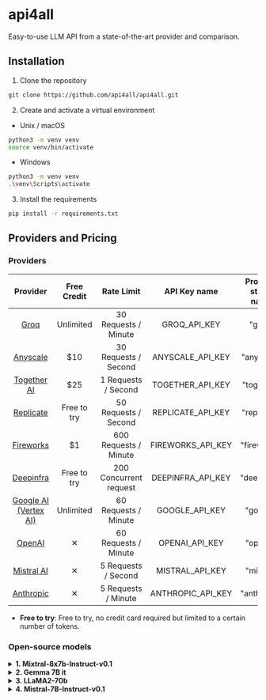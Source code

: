 # api4all
Easy-to-use LLM API from a state-of-the-art provider and comparison.

## Installation
1. Clone the repository
```bash
git clone https://github.com/api4all/api4all.git
```

2. Create and activate a virtual environment
- Unix / macOS
```bash
python3 -m venv venv
source venv/bin/activate
```
- Windows
```bash
python3 -m venv venv
.\venv\Scripts\activate
```

3. Install the requirements
```bash
pip install -r requirements.txt
```

## Providers and Pricing

### Providers

Provider | Free Credit | Rate Limit | API Key name | Provider string name |
|:------:|:------:|:------:|:------:|:------:|
|  [Groq](https://wow.groq.com)          |     Unlimited | 30 Requests / Minute  | GROQ_API_KEY | "groq"  |
|  [Anyscale](https://www.anyscale.com)  |     $10      | 30 Requests / Second  |  ANYSCALE_API_KEY | "anyscale"  |
|  [Together AI](https://www.together.ai)|     $25      | 1 Requests / Second  | TOGETHER_API_KEY | "together"  | 
|  [Replicate](https://replicate.com)    |     Free to try  | 50 Requests / Second    | REPLICATE_API_KEY | "replicate"  |
|  [Fireworks](https://fireworks.ai)     |     $1      | 600 Requests / Minute  |  FIREWORKS_API_KEY | "fireworks"  |  
|  [Deepinfra](https://deepinfra.com)    |     Free to try     | 200 Concurrent request |  DEEPINFRA_API_KEY | "deepinfra"  |
|  [Google AI (Vertex AI)](https://ai.google.dev)    |     Unlimited     | 60 Requests / Minute | GOOGLE_API_KEY | "google"  |
|  [OpenAI](http://openai.com)    |     &#x2715;     | 60 Requests / Minute | OPENAI_API_KEY | "openai"  |
|  [Mistral AI](https://mistral.ai)    |     &#x2715;     | 5 Requests / Second | MISTRAL_API_KEY | "mistral"  |
|  [Anthropic](https://www.anthropic.com)    |     &#x2715;     | 5 Requests / Minute | ANTHROPIC_API_KEY | "anthropic"  |


- **Free to try**: Free to try, no credit card required but limited to a certain number of tokens.

### Open-source models
<details>
<summary><b>1. Mixtral-8x7b-Instruct-v0.1</b></summary>

Mixtral 8x7B is a high-performing sparse mixture of experts model (SMoE) with open weights, licensed under Apache 2.0. It surpasses Llama 2 70B in most benchmarks, offering 6x faster inference. It's the best open-weight model considering cost/performance trade-offs, matching or exceeding GPT3.5 on most standard benchmarks.
<br>
- Developer: Mistral AI
- Context Length: 32,768

Provider | Input Pricing ($/1M Tokens) | Output Pricing ($/1M Tokens) |
|:------:|:------:|:------:|
|  [Groq](https://wow.groq.com)          |     $0        | $0    | 
|  [Anyscale](https://www.anyscale.com)  |     $0.5      | $0.5  | 
|  [Together AI](https://www.together.ai)|     $0.6      | $0.6  | 
|  [Replicate](https://replicate.com)    |     $0.3      | $1    |  
|  [Fireworks](https://fireworks.ai)     |     $0.5      | $0.5  |  
|  [Deepinfra](https://deepinfra.com)    |     $0.27     | $0.27 |   

</details>

<details>
<summary><b>2. Gemma 7B it</b></summary>

- Developer: Google AI
- Context Length: 8,192


Provider | Input Pricing ($/1M Tokens) | Output Pricing ($/1M Tokens) |
|:------:|:------:|:------:|
|  [Groq](https://wow.groq.com)          |     $0        | $0    | 
|  [Anyscale](https://www.anyscale.com)  |     $0.15      | $0.15  | 
|  [Together AI](https://www.together.ai)|     $0.2      | $0.2  | 
|  [Replicate](https://replicate.com)    |     &#x2715;      | &#x2715;    |  
|  [Fireworks](https://fireworks.ai)     |     $0.2      | $0.2  |  
|  [Deepinfra](https://deepinfra.com)    |     &#x2715;     | &#x2715; |   

</details>


<details>
<summary><b>3. LLaMA2-70b</b></summary>

- Developer: Meta AI
- Context Length: 4,096


Provider | Input Pricing ($/1M Tokens) | Output Pricing ($/1M Tokens) |
|:------:|:------:|:------:|
|  [Groq](https://wow.groq.com)          |     $0        | $0         | 
|  [Anyscale](https://www.anyscale.com)  |     $1.0      | $1.0       | 
|  [Together AI](https://www.together.ai)|     $0.9      | $0.9       | 
|  [Replicate](https://replicate.com)    |     $0.65     | $2.75      |  
|  [Fireworks](https://fireworks.ai)     |     $0.9      | $0.9       |  
|  [Deepinfra](https://deepinfra.com)    |     $0.7      | $0.9       |   

</details>


<details>
<summary><b>4. Mistral-7B-Instruct-v0.1</b></summary>

- Developer: Mistral AI
- Context Length: 4,096


Provider | Input Pricing ($/1M Tokens) | Output Pricing ($/1M Tokens) |
|:------:|:------:|:------:|
|  [Groq](https://wow.groq.com)          |     &#x2715;    | &#x2715;    | 
|  [Anyscale](https://www.anyscale.com)  |     $0.15       | $0.15       | 
|  [Together AI](https://www.together.ai)|     $0.2        | $0.2        | 
|  [Replicate](https://replicate.com)    |     $0.05       | $0.25       |  
|  [Fireworks](https://fireworks.ai)     |     $0.2        | $0.2        |  
|  [Deepinfra](https://deepinfra.com)    |     &#x2715;    | &#x2715;    |   

</details>